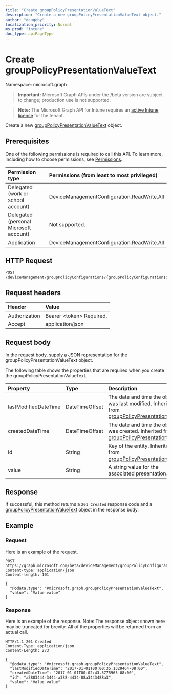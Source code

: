 ```yaml
---
title: "Create groupPolicyPresentationValueText"
description: "Create a new groupPolicyPresentationValueText object."
author: "dougeby"
localization_priority: Normal
ms.prod: "intune"
doc_type: apiPageType
---
```


# Create groupPolicyPresentationValueText

Namespace: microsoft.graph

> **Important:** Microsoft Graph APIs under the /beta version are subject to change; production use is not supported.

> **Note:** The Microsoft Graph API for Intune requires an [active Intune license](https://go.microsoft.com/fwlink/?linkid=839381) for the tenant.

Create a new [groupPolicyPresentationValueText](../resources/intune-grouppolicy-grouppolicypresentationvaluetext.md) object.

## Prerequisites
One of the following permissions is required to call this API. To learn more, including how to choose permissions, see [Permissions](/graph/permissions-reference).

|Permission type|Permissions (from least to most privileged)|
|:---|:---|
|Delegated (work or school account)|DeviceManagementConfiguration.ReadWrite.All|
|Delegated (personal Microsoft account)|Not supported.|
|Application|DeviceManagementConfiguration.ReadWrite.All|

## HTTP Request
<!-- {
  "blockType": "ignored"
}
-->
``` http
POST /deviceManagement/groupPolicyConfigurations/{groupPolicyConfigurationId}/definitionValues/{groupPolicyDefinitionValueId}/presentationValues
```

## Request headers
|Header|Value|
|:---|:---|
|Authorization|Bearer &lt;token&gt; Required.|
|Accept|application/json|

## Request body
In the request body, supply a JSON representation for the groupPolicyPresentationValueText object.

The following table shows the properties that are required when you create the groupPolicyPresentationValueText.

|Property|Type|Description|
|:---|:---|:---|
|lastModifiedDateTime|DateTimeOffset|The date and time the object was last modified. Inherited from [groupPolicyPresentationValue](../resources/intune-grouppolicy-grouppolicypresentationvalue.md)|
|createdDateTime|DateTimeOffset|The date and time the object was created. Inherited from [groupPolicyPresentationValue](../resources/intune-grouppolicy-grouppolicypresentationvalue.md)|
|id|String|Key of the entity. Inherited from [groupPolicyPresentationValue](../resources/intune-grouppolicy-grouppolicypresentationvalue.md)|
|value|String|A string value for the associated presentation.|



## Response
If successful, this method returns a `201 Created` response code and a [groupPolicyPresentationValueText](../resources/intune-grouppolicy-grouppolicypresentationvaluetext.md) object in the response body.

## Example

### Request
Here is an example of the request.
``` http
POST https://graph.microsoft.com/beta/deviceManagement/groupPolicyConfigurations/{groupPolicyConfigurationId}/definitionValues/{groupPolicyDefinitionValueId}/presentationValues
Content-type: application/json
Content-length: 101

{
  "@odata.type": "#microsoft.graph.groupPolicyPresentationValueText",
  "value": "Value value"
}
```

### Response
Here is an example of the response. Note: The response object shown here may be truncated for brevity. All of the properties will be returned from an actual call.
``` http
HTTP/1.1 201 Created
Content-Type: application/json
Content-Length: 273

{
  "@odata.type": "#microsoft.graph.groupPolicyPresentationValueText",
  "lastModifiedDateTime": "2017-01-01T00:00:35.1329464-08:00",
  "createdDateTime": "2017-01-01T00:02:43.5775965-08:00",
  "id": "a3883444-3444-a388-4434-88a3443488a3",
  "value": "Value value"
}
```






